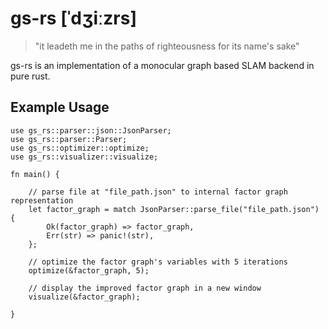 # gs-rs [ˈdʒiːzrs]

> "it leadeth me in the paths of righteousness for its name's sake"

gs-rs is an implementation of a monocular graph based SLAM backend in pure rust.


## Example Usage

```
use gs_rs::parser::json::JsonParser;
use gs_rs::parser::Parser;
use gs_rs::optimizer::optimize;
use gs_rs::visualizer::visualize;

fn main() {

    // parse file at "file_path.json" to internal factor graph representation
    let factor_graph = match JsonParser::parse_file("file_path.json") {
        Ok(factor_graph) => factor_graph,
        Err(str) => panic!(str),
    };

    // optimize the factor graph's variables with 5 iterations
    optimize(&factor_graph, 5);

    // display the improved factor graph in a new window
    visualize(&factor_graph);

}
```
